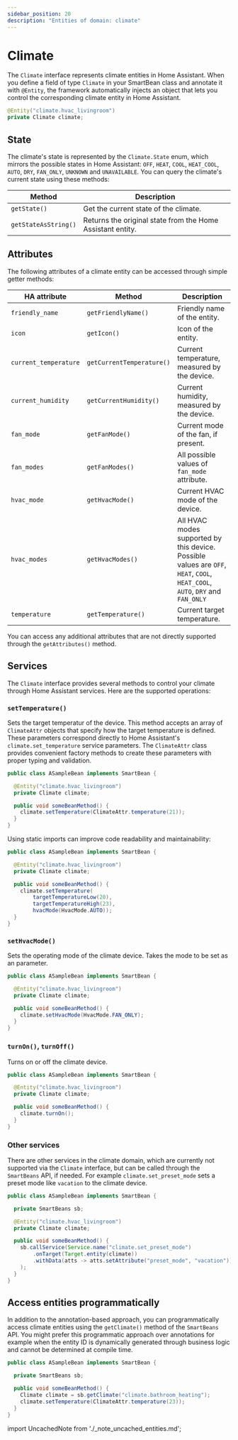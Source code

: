 ```yaml
---
sidebar_position: 20
description: "Entities of domain: climate"
---
```


# Climate

The `Climate` interface represents climate entities in Home Assistant. When you define a field of type `Climate` in your
SmartBean class and annotate it with `@Entity`, the framework automatically injects an object that lets you control the
corresponding climate entity in Home Assistant.

````java
@Entity("climate.hvac_livingroom")
private Climate climate;
````

## State

The climate's state is represented by the `Climate.State` enum, which mirrors the possible states in Home Assistant: `OFF`,
`HEAT`, `COOL`, `HEAT_COOL`, `AUTO`, `DRY`, `FAN_ONLY`, `UNKNOWN` and `UNAVAILABLE`. You can query the climate's current
state using these methods:

| Method               | Description                                                |
|----------------------|------------------------------------------------------------|
| `getState()`         | Get the current state of the climate.                      |
| `getStateAsString()` | Returns the original state from the Home Assistant entity. |

## Attributes

The following attributes of a climate entity can be accessed through simple getter methods:

| HA attribute          | Method                    | Description                                                                                                                   |
|-----------------------|---------------------------|-------------------------------------------------------------------------------------------------------------------------------|
| `friendly_name`       | `getFriendlyName()`       | Friendly name of the entity.                                                                                                  |
| `icon`                | `getIcon()`               | Icon of the entity.                                                                                                           |
| `current_temperature` | `getCurrentTemperature()` | Current temperature, measured by the device.                                                                                  |
| `current_humidity`    | `getCurrentHumidity()`    | Current humidity, measured by the device.                                                                                     |
| `fan_mode`            | `getFanMode()`            | Current mode of the fan, if present.                                                                                          |
| `fan_modes`           | `getFanModes()`           | All possible values of `fan_mode` attribute.                                                                                  |
| `hvac_mode`           | `getHvacMode()`           | Current HVAC mode of the device.                                                                                              |
| `hvac_modes`          | `getHvacModes()`          | All HVAC modes supported by this device. Possible values are `OFF`, `HEAT`, `COOL`, `HEAT_COOL`, `AUTO`, `DRY` and `FAN_ONLY` |
| `temperature`         | `getTemperature()`        | Current target temperature.                                                                                                   |

You can access any additional attributes that are not directly supported through the `getAttributes()` method.

## Services

The `Climate` interface provides several methods to control your climate through Home Assistant services. Here are the
supported operations:

### `setTemperature()`

Sets the target temperatur of the device. This method accepts an array of `ClimateAttr` objects that specify how
the target temperature is defined. These parameters correspond directly to Home Assistant's `climate.set_temperature`
service parameters. The `ClimateAttr` class provides convenient factory methods to create these parameters with proper
typing and validation.

````java
public class ASampleBean implements SmartBean {

  @Entity("climate.hvac_livingroom")
  private Climate climate;

  public void someBeanMethod() {
    climate.setTemperature(ClimateAttr.temperature(21));
  }
}
````

Using static imports can improve code readability and maintainability:

````java
public class ASampleBean implements SmartBean {

  @Entity("climate.hvac_livingroom")
  private Climate climate;

  public void someBeanMethod() {
    climate.setTemperature(
        targetTemperatureLow(20), 
        targetTemperatureHigh(23), 
        hvacMode(HvacMode.AUTO));
  }
}
````

### `setHvacMode()`

Sets the operating mode of the climate device. Takes the mode to be set as an parameter.

````java
public class ASampleBean implements SmartBean {

  @Entity("climate.hvac_livingroom")
  private Climate climate;

  public void someBeanMethod() {
    climate.setHvacMode(HvacMode.FAN_ONLY);
  }
}
````

### `turnOn()`, `turnOff()`

Turns on or off the climate device.

````java
public class ASampleBean implements SmartBean {

  @Entity("climate.hvac_livingroom")
  private Climate climate;

  public void someBeanMethod() {
    climate.turnOn();
  }
}
````

### Other services

There are other services in the climate domain, which are currently not supported via the `Climate` interface, but can be
called through the `SmartBeans` API, if needed. For example `climate.set_preset_mode` sets a preset mode like 
`vacation` to the climate device.

````java
public class ASampleBean implements SmartBean {

  private SmartBeans sb;

  @Entity("climate.hvac_livingroom")
  private Climate climate;

  public void someBeanMethod() {
    sb.callService(Service.name("climate.set_preset_mode")
        .onTarget(Target.entity(climate))
        .withData(atts -> atts.setAttribute("preset_mode", "vacation"))
    );
  }
}
````

## Access entities programmatically

In addition to the annotation-based approach, you can programmatically access climate entities using the `getClimate()` 
method of the `SmartBeans` API. You might prefer this programmatic approach over annotations for example when the entity
ID is dynamically generated through business logic and cannot be determined at compile time.

````java
public class ASampleBean implements SmartBean {

  private SmartBeans sb;

  public void someBeanMethod() {
    Climate climate = sb.getClimate("climate.bathroom_heating");
    climate.setTemperature(ClimateAttr.temperature(23));
  }
}
````

import UncachedNote from './_note_uncached_entities.md';

<UncachedNote />